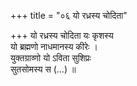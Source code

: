 +++
title = "०६ यो रध्रस्य चोदिता"

+++
यो रध्रस्य चोदिता यः कृशस्य  
यो ब्रह्मणो नाधमानस्य कीरेः ।  
युक्तग्राव्णो यो ऽविता सुशिप्रः  
सुतसोमस्य स (…) ॥
